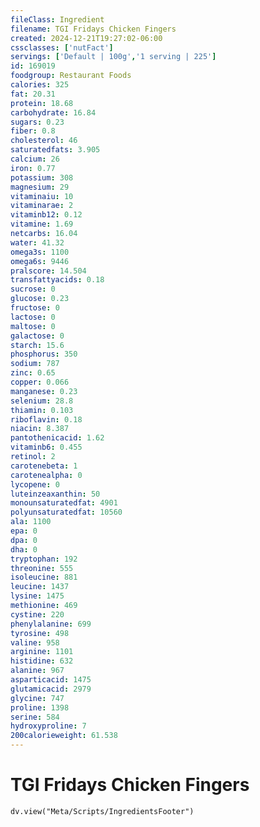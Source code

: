 ```yaml
---
fileClass: Ingredient
filename: TGI Fridays Chicken Fingers
created: 2024-12-21T19:27:02-06:00
cssclasses: ['nutFact']
servings: ['Default | 100g','1 serving | 225']
id: 169019
foodgroup: Restaurant Foods
calories: 325
fat: 20.31
protein: 18.68
carbohydrate: 16.84
sugars: 0.23
fiber: 0.8
cholesterol: 46
saturatedfats: 3.905
calcium: 26
iron: 0.77
potassium: 308
magnesium: 29
vitaminaiu: 10
vitaminarae: 2
vitaminb12: 0.12
vitamine: 1.69
netcarbs: 16.04
water: 41.32
omega3s: 1100
omega6s: 9446
pralscore: 14.504
transfattyacids: 0.18
sucrose: 0
glucose: 0.23
fructose: 0
lactose: 0
maltose: 0
galactose: 0
starch: 15.6
phosphorus: 350
sodium: 787
zinc: 0.65
copper: 0.066
manganese: 0.23
selenium: 28.8
thiamin: 0.103
riboflavin: 0.18
niacin: 8.387
pantothenicacid: 1.62
vitaminb6: 0.455
retinol: 2
carotenebeta: 1
carotenealpha: 0
lycopene: 0
luteinzeaxanthin: 50
monounsaturatedfat: 4901
polyunsaturatedfat: 10560
ala: 1100
epa: 0
dpa: 0
dha: 0
tryptophan: 192
threonine: 555
isoleucine: 881
leucine: 1437
lysine: 1475
methionine: 469
cystine: 220
phenylalanine: 699
tyrosine: 498
valine: 958
arginine: 1101
histidine: 632
alanine: 967
asparticacid: 1475
glutamicacid: 2979
glycine: 747
proline: 1398
serine: 584
hydroxyproline: 7
200calorieweight: 61.538
---
```


# TGI Fridays Chicken Fingers

```dataviewjs
dv.view("Meta/Scripts/IngredientsFooter")
```